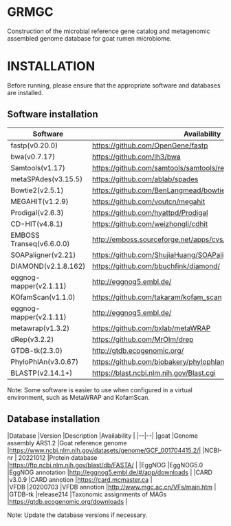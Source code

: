 # GRMGC
Construction of the microbial reference gene catalog and metagenomic assembled genome database for goat rumen microbiome.
# INSTALLATION
Before running, please ensure that the appropriate software and databases are installed.
## Software installation
|Software   |Availability   |
|--|--|
|fastp(v0.20.0)   |https://github.com/OpenGene/fastp   |
|bwa(v0.7.17)   |https://github.com/lh3/bwa   |
|Samtools(v1.17)   |https://github.com/samtools/samtools/releases/   |
|metaSPAdes(v3.15.5)   |https://github.com/ablab/spades   |
|Bowtie2(v2.5.1)   |https://github.com/BenLangmead/bowtie2   |
|MEGAHIT(v1.2.9)   |https://github.com/voutcn/megahit  |
|Prodigal(v2.6.3)   |https://github.com/hyattpd/Prodigal   |
|CD-HIT(v4.8.1)   |https://github.com/weizhongli/cdhit   |
|EMBOSS Transeq(v6.6.0.0)   |http://emboss.sourceforge.net/apps/cvs/emboss/apps/transeq.html  |
|SOAPaligner(v2.21)   |https://github.com/ShujiaHuang/SOAPaligner   |
|DIAMOND(v2.1.8.162)   |https://github.com/bbuchfink/diamond/   |
|eggnog-mapper(v2.1.11)   |http://eggnog5.embl.de/   |
|KOfamScan(v1.1.0)   |https://github.com/takaram/kofam_scan   |
|eggnog-mapper(v2.1.11)   |http://eggnog5.embl.de/   |
|metawrap(v1.3.2)   |https://github.com/bxlab/metaWRAP   |
|dRep(v3.2.2)   |https://github.com/MrOlm/drep   |
|GTDB-tk(2.3.0)   |http://gtdb.ecogenomic.org/   |
|PhyloPhlAn(v3.0.67)   |https://github.com/biobakery/phylophlan   |
|BLASTP(v2.14.1+)   |https://blast.ncbi.nlm.nih.gov/Blast.cgi   |

Note: Some software is easier to use when configured in a virtual environment, such as MetaWRAP and KofamScan.
## Database installation
|Database   |Version   |Description   |Availability   |
|--|--|
|goat   |Genome assembly ARS1.2   |Goat reference genome   |https://www.ncbi.nlm.nih.gov/datasets/genome/GCF_001704415.2/|
|NCBI-nr   | 20221012  |Protein database   |https://ftp.ncbi.nlm.nih.gov/blast/db/FASTA/   |
|EggNOG   |EggNOG5.0   |EggNOG annotation	|http://eggnog5.embl.de/#/app/downloads  |
|CARD   |v3.0.9   |CARD annotion   |https://card.mcmaster.ca   |   
|VFDB   |20200703   |VFDB annotion   |http://www.mgc.ac.cn/VFs/main.htm   |
|GTDB-tk   |release214    |Taxonomic assignments of MAGs   |https://gtdb.ecogenomic.org/downloads   |

Note: Update the database versions if necessary.
